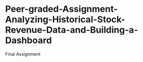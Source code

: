 # Peer-graded-Assignment-Analyzing-Historical-Stock-Revenue-Data-and-Building-a-Dashboard
Final Assignment
